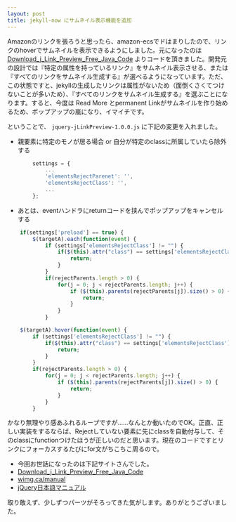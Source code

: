 ```yaml
---
layout: post
title: jekyll-now にサムネイル表示機能を追加
---
```


Amazonのリンクを張ろうと思ったら、amazon-ecsでドはまりしたので、リンクのhoverでサムネイルを表示できるようにしました。元になったのは [Download_j_Link_Preview_Free_Java_Code](http://www.java2s.com/Open-Source/Javascript_Free_Code/Image_jQuery/Download_j_Link_Preview_Free_Java_Code.htm) よりコードを頂きました。開発元の設計では『特定の属性を持っているリンク』をサムネイル表示させる、または『すべてのリンクをサムネイル生成する』が選べるようになっています。ただ、この状態ですと、jekyllの生成したリンクは属性がないため（面倒くさくてつけないことが多いため）、『すべてのリンクをサムネイル生成する』を選ぶことになります。すると、今度は Read More とpermanent Linkがサムネイルを作り始めるため、ポップアップの嵐になり、イマイチです。

ということで、 `jquery-jLinkPreview-1.0.0.js` に下記の変更を入れました。

- 親要素に特定のモノが居る場合 or 自分が特定のclassに所属していたら除外する

```javascript
        settings = {
            ...
            'elementsRejectParenet': '',
            'elementsRejectClass': '',
            ...
        };
```

- あとは、eventハンドラにreturnコードを挟んでポップアップをキャンセルする

```javascript
    if(settings['preload'] == true) {
        $(targetA).each(function(event) {
            if (settings['elementsRejectClass'] != "") {
                if($(this).attr("class") == settings['elementsRejectClass']) {
                    return;
                }
            }
            if(rejectParents.length > 0) {
                for(j = 0; j < rejectParents.length; j++) {
                    if ($(this).parents(rejectParents[j]).size() > 0) {
                        return;
                    }
                }
            }
```

```javascript
    $(targetA).hover(function(event) {
        if (settings['elementsRejectClass'] != "") {
            if($(this).attr("class") == settings['elementsRejectClass']) {
                return;
            }
        }
        if(rejectParents.length > 0) {
            for(j = 0; j < rejectParents.length; j++) {
                if ($(this).parents(rejectParents[j]).size() > 0) {
                    return;
                }
            }
        }
```
かなり無理やり感あふれるループですが……なんとか動いたのでOK。正直、正しい実装をするならば、Rejectしていない要素に先にclassを自動付与して、そのclassにfunctionつけたほうが正しいのだと思います。現在のコードですとリンクにフォーカスするたびにfor文がちこちこ周るので。

- 今回お世話になったのは下記サイトさんでした。
 - [Download_j_Link_Preview_Free_Java_Code](http://www.java2s.com/Open-Source/Javascript_Free_Code/Image_jQuery/Download_j_Link_Preview_Free_Java_Code.htm)
 - [wimg.ca/manual](http://wimg.ca/manual)
 - [jQuery日本語マニュアル](http://semooh.jp/jquery/)

取り敢えず、少しずつパーツがそろってきた気がします。ありがとうございました。
